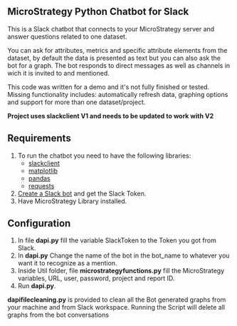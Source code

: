 MicroStrategy Python Chatbot for Slack
-------------------------------------

This is a Slack chatbot that connects to your MicroStrategy server and answer questions related to one dataset.

You can ask for attributes, metrics and specific attribute elements from the dataset, by default the data is presented as text but you can also ask the bot for a graph. The bot responds to direct messages as well as channels in wich it is invited to and mentioned.

This code was written for a demo and it's not fully finished or tested.
Missing functionality includes: automatically refresh data, graphing options and support for more than one dataset/project.

**Project uses slackclient V1 and needs to be updated to work with V2**

Requirements
------------
1. To run the chatbot you need to have the following libraries: 
    * [slackclient](https://github.com/slackapi/python-slackclient)
    * [matplotlib](https://matplotlib.org/)
    * [pandas](https://pandas.pydata.org/)
    * [requests](https://2.python-requests.org/en/master/)
2. [Create a Slack bot](https://get.slack.help/hc/en-us/articles/115005265703-Create-a-bot-for-your-workspace) and get the Slack Token.
3. Have MicroStrategy Library installed.

Configuration
------------
1. In file **dapi.py** fill the variable SlackToken to the Token you got from Slack.
2. In **dapi.py** Change the name of the bot in the bot_name to whatever you want it to recognize as a mention.
3. Inside Util folder, file **microstrategyfunctions.py**  fill the MicroStrategy variables, URL, user, password, project and report ID.
4. Run **dapi.py**.

**dapifilecleaning.py** is provided to clean all the Bot generated graphs from your machine and from Slack workspace. Running the Script will delete all graphs from the bot conversations

